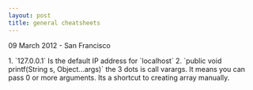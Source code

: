 ```yaml
---
layout: post
title: general cheatsheets
---
```


<p class="meta">09 March 2012 - San Francisco</p>
1. `127.0.0.1` Is the default IP address for `localhost`
2.  `public void printf(String s, Object...args)` the 3 dots is call varargs. It means you can pass 0 or more arguments. 
Its a shortcut to creating array manually.






